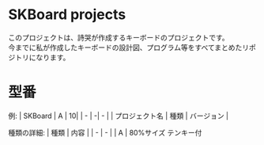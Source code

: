 # SKBoard projects
このプロジェクトは、詩哭が作成するキーボードのプロジェクトです。
<br>今までに私が作成したキーボードの設計図、プログラム等をすべてまとめたリポジトリになります。

# 型番
例:
| SKBoard | A | 10|
| - | -| - |
| プロジェクト名 | 種類 | バージョン |

種類の詳細:
| 種類 | 内容 |
| - | - |
| A | 80%サイズ テンキー付
